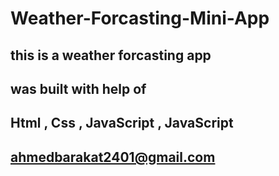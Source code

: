 # Weather-Forcasting-Mini-App

## this is a  weather forcasting app

##  was built with help of 

## Html , Css , JavaScript , JavaScript


## ahmedbarakat2401@gmail.com

